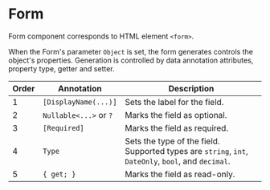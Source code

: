 # Form

Form component corresponds to HTML element `<form>`.

When the Form's parameter `Object` is set, the form generates controls the object's properties.
Generation is controlled by data annotation attributes, property type, getter and setter.

| Order | Annotation | Description |
|-------|------------|-------------|
|     1 | `[DisplayName(...)]` | Sets the label for the field. |
|     2 | `Nullable<...>` or `?` | Marks the field as optional. |
|     3 | `[Required]` | Marks the field as required. |
|     4 | `Type` | Sets the type of the field. Supported types are `string`, `int`, `DateOnly`, `bool`, and `decimal`. |
|     5 | `{ get; }` | Marks the field as read-only. |
